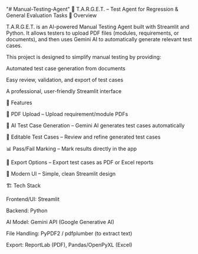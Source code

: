 "# Manual-Testing-Agent" 
🏹 T.A.R.G.E.T. – Test Agent for Regression & General Evaluation Tasks
📌 Overview

T.A.R.G.E.T. is an AI-powered Manual Testing Agent built with Streamlit and Python.
It allows testers to upload PDF files (modules, requirements, or documents), and then uses Gemini AI to automatically generate relevant test cases.

This project is designed to simplify manual testing by providing:

Automated test case generation from documents

Easy review, validation, and export of test cases

A professional, user-friendly Streamlit interface

🚀 Features

📂 PDF Upload – Upload requirement/module PDFs

🤖 AI Test Case Generation – Gemini AI generates test cases automatically

📝 Editable Test Cases – Review and refine generated test cases

📊 Pass/Fail Marking – Mark results directly in the app

📑 Export Options – Export test cases as PDF or Excel reports

🎨 Modern UI – Simple, clean Streamlit design

🏗️ Tech Stack

Frontend/UI: Streamlit

Backend: Python

AI Model: Gemini API (Google Generative AI)

File Handling: PyPDF2 / pdfplumber (to extract text)

Export: ReportLab (PDF), Pandas/OpenPyXL (Excel)
